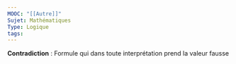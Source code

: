 ```yaml
---
MOOC: "[[Autre]]"
Sujet: Mathématiques
Type: Logique
tags:
---
```

**Contradiction** : Formule qui dans toute interprétation prend la valeur fausse